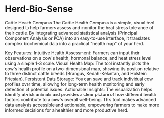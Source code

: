 # Herd-Bio-Sense
Cattle Health Compass
The Cattle Health Compass is a simple, visual tool designed to help farmers assess and monitor the heat stress tolerance of their cattle. By integrating advanced statistical analysis (Principal Component Analysis or PCA) into an easy-to-use interface, it translates complex biochemical data into a practical "health map" of your herd.

Key Features:
Intuitive Health Assessment: Farmers can input their observations on a cow's health, hormonal balance, and heat stress level using a simple 1-3 scale.
Visual Health Map: The tool instantly plots the cow's health profile on a two-dimensional map, showing its position relative to three distinct cattle breeds (Brangus, Kedah-Kelantan, and Holstein Friesian).
Persistent Data Storage: You can save and track individual cow profiles over time, allowing for long-term health monitoring and early detection of potential issues.
Actionable Insights: The visualization helps identify at-risk animals and provides a clear picture of how different health factors contribute to a cow's overall well-being.
This tool makes advanced data analysis accessible and actionable, empowering farmers to make more informed decisions for a healthier and more productive herd.
